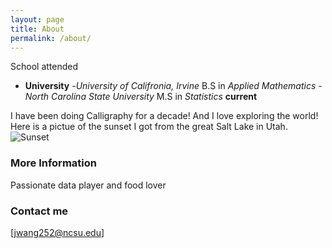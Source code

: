 ```yaml
---
layout: page
title: About
permalink: /about/
---
```

School attended  
  * __University__ 
    -_University of Califronia, Irvine_  B.S in _Applied Mathematics_ 
    -_North Carolina State University_   M.S in _Statistics_ __current__

I have been doing Calligraphy for a decade! 
And I love exploring the world! 
Here is a pictue of the sunset I got from the great Salt Lake in Utah.
![Sunset](/Users/CKA/Downloads/sunset.jpg)



### More Information

Passionate data player and food lover 
### Contact me

[jwang252@ncsu.edu]
